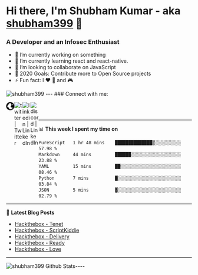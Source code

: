 # Hi there, I'm Shubham Kumar - aka [shubham399][website] 👋

### A Developer and an Infosec Enthusiast

- 🔭 I’m currently working on something
- 🌱 I’m currently learning react and react-native. 
- 👯 I’m looking to collaborate on JavaScript
- 🥅 2020 Goals: Contribute more to Open Source projects
- ⚡ Fun fact: I ❤️ 🐶 and 🎮


<img src="https://komarev.com/ghpvc/?username=shubham399" alt="shubham399" />
---
### Connect with me:

[<img align="left" alt="Website" width="22px" src="https://raw.githubusercontent.com/iconic/open-iconic/master/svg/globe.svg" />][website]
[<img align="left" alt="twitter | Twitter" width="22px" src="https://cdn.jsdelivr.net/npm/simple-icons@v3/icons/twitter.svg" />][twitter]
[<img align="left" alt="linkedin | LinkedIn" width="22px" src="https://cdn.jsdelivr.net/npm/simple-icons@v3/icons/linkedin.svg" />][linkedin]
[<img align="left" alt="discord | LinkedIn" width="22px" src="https://cdn.jsdelivr.net/npm/simple-icons@v3/icons/discord.svg" />][discord]


<br />
<br />

---
📊 **This week I spent my time on**
<!--START_SECTION:waka-->
```text
PureScript   1 hr 48 mins    ██████████████▒░░░░░░░░░░   57.98 % 
Markdown     44 mins         ██████░░░░░░░░░░░░░░░░░░░   23.88 % 
YAML         15 mins         ██░░░░░░░░░░░░░░░░░░░░░░░   08.46 % 
Python       7 mins          █░░░░░░░░░░░░░░░░░░░░░░░░   03.84 % 
JSON         5 mins          ▓░░░░░░░░░░░░░░░░░░░░░░░░   02.79 % 
```
<!--END_SECTION:waka-->

---
📕 **Latest Blog Posts**
<!-- BLOG-POST-LIST:START -->
- [Hackthebox - Tenet](https://f3v3r.in/htb/machines/retired/tenet/)
- [Hackthebox - ScriptKiddie](https://f3v3r.in/htb/machines/retired/scriptkiddie/)
- [Hackthebox - Delivery](https://f3v3r.in/htb/machines/retired/delivery/)
- [Hackthebox - Ready](https://f3v3r.in/htb/machines/retired/ready/)
- [Hackthebox - Love](https://f3v3r.in/htb/machines/active/love/)
<!-- BLOG-POST-LIST:END -->
---

<img align="left" alt="shubham399 Github Stats" src="https://github-readme-stats.vercel.app/api?username=shubham399&show_icons=true&hide_border=true&count_private=true" />
----

[website]:  https://shubhkumar.in/about/
[twitter]:  https://twitter.com/shubhkumar01/
[linkedin]: https://www.linkedin.com/in/shubham399/
[discord]:  https://discordapp.com/users/397613413301354497
